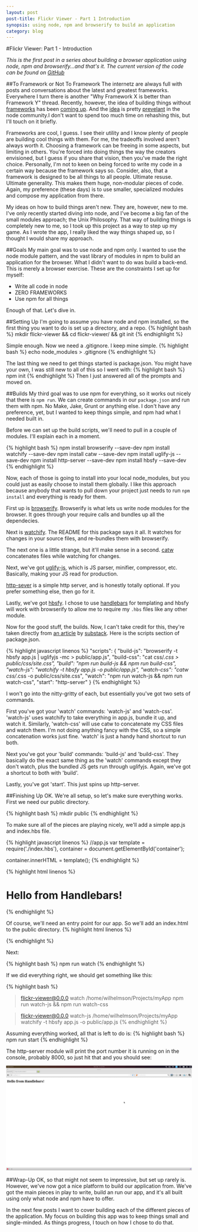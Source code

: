 ```yaml
---
layout: post
post-title: Flickr Viewer - Part 1 Introduction
synopsis: using node, npm and browserify to build an application
category: blog
---    
```


#Flickr Viewer: Part 1 - Introduction

_This is the first post in a series about building a browser application using node, npm and browserify...and that's it. The current version of the code can be found on [GitHub](http://github.com/wilhelmson/flickr-viewer)_

##To Framework or Not To Framework
The internetz are always full with posts and conversations about the latest and greatest frameworks. Everywhere I turn there is another "Why Framework X is better than Framework Y" thread. Recently, however, the idea of building things without [frameworks](http://blog.getify.com/silly-rabbit-frameworks-are-for-prototypes/) has been [coming up](http://codeofrob.com/entries/look-ma,-no-frameworks.html). And the [idea](http://dontkry.com/posts/code/using-npm-on-the-client-side.html) is pretty [prevelant](http://maxogden.com/node-packaged-modules.html) in the node community.I don't want to spend too much time on rehashing this, but I'll touch on it briefly.

Frameworks are cool, I guess. I see their utility and I know plenty of people are building cool things with them. For me, the tradeoffs involved aren't always worth it. Choosing a framework can be freeing in some aspects, but limiting in others. You're forced into doing things the way the creators envisioned, but I guess if you share that vision, then you've made the right choice. Personally, I'm not to keen on being forced to write my code in a certain way because the framework says so. Consider, also, that a framework is designed to be all things to all people. Ultimate resuse. Ultimate generality. This makes them huge, non-modular pieces of code. Again, my preference (these days) is to use smaller, specialized modules and compose my application from there.

My ideas on how to build things aren't new. They are, however, new to me. I've only recently started diving into node, and I've become a big fan of the small modules approach; the Unix Philosophy. That way of building things is completely new to me, so I took up this project as a way to step up my game. As I wrote the app, I really liked the way things shaped up, so I thought I would share my approach.

##Goals
My main goal was to use node and npm only. I wanted to use the node module pattern, and the vast library of modules in npm to build an application for the browser. What I didn't want to do was build a back-end. This is merely a browser exercise. These are the constraints I set up for myself:
	
- Write all code in node
- ZERO FRAMEWORKS
- Use npm for all things

Enough of that. Let's dive in.

##Setting Up
I'm going to assume you have node and npm installed, so the first thing you want to do is set up a directory, and a repo.
{% highlight bash %}
mkdir flickr-viewer && cd flickr-viewer/ && git init
{% endhighlight %}

Simple enough. Now we need a .gitignore. I keep mine simple.
{% highlight bash %}
echo node_modules > .gitignore
{% endhighlight %}

The last thing we need to get things started is package.json. You might have your own, I was still new to all of this so I went with:
{% highlight bash %}
npm init
{% endhighlight %}
Then I just answered all of the prompts and moved on.

##Builds
My third goal was to use npm for everything, so it works out nicely that there is <code>npm run</code>. We can create commands in our <code>package.json</code> and run them with npm. No Make, Jake, Grunt or anything else. I don't have any preference, yet, but I wanted to keep things simple, and npm had what I needed built in.

Before we can set up the build scripts, we'll need to pull in a couple of modules. I'll explain each in a moment.

{% highlight bash %}
npm install browserify --save-dev
npm install watchify --save-dev
npm install catw --save-dev
npm install uglify-js --save-dev
npm install http-server --save-dev
npm install hbsfy --save-dev
{% endhighlight %}

Now, each of those is going to install into your local node_modules, but you could just as easily choose to install them globally. I like this approach because anybody that wants to pull down your project just needs to run <code>npm install</code> and everything is ready for them.

First up is [browserify](https://npmjs.org/package/browserify). Browserify is what lets us write node modules for the browser. It goes through your require calls and bundles up all the dependecies. 

Next is [watchify](https://npmjs.org/package/watchify). The README for this package says it all. It watches for changes in your source files, and re-bundles them with browserify.

The next one is a little strange, but it'll make sense in a second. [catw](https://npmjs.org/package/catw) concatenates files while watching for changes.

Next, we've got [uglify-js](https://npmjs.org/package/uglify-js), which is JS parser, minifier, compressor, etc. Basically, making your JS read for production.

[http-sever](https://npmjs.org/package/http-server) is a simple http server, and is honestly totally optional. If you prefer something else, then go for it.

Lastly, we've got [hbsfy](https://npmjs.org/package/hbsfy). I chose to use [handlebars](http://handlebarsjs.com/) for templating and hbsfy will work with browserify to allow me to require my <code>.hbs</code> files like any other module.

Now for the good stuff, the builds. Now, I can't take credit for this, they're taken directly from [an article](http://substack.net/task_automation_with_npm_run) by [substack](https://npmjs.org/~substack). Here is the scripts section of package.json.

{% highlight javascript linenos %}
"scripts": {
    "build-js": "browserify -t hbsfy app.js | uglifyjs -mc > public/app.js",
    "build-css": "cat css/*.css > public/css/site.css",
    "build": "npm run build-js && npm run build-css",
    "watch-js": "watchify -t hbsfy app.js -o public/app.js",
    "watch-css": "catw css/*.css -o public/css/site.css",
    "watch": "npm run watch-js && npm run watch-css",
    "start": "http-server"
  }
{% endhighlight %}

I won't go into the nitty-gritty of each, but essentially you've got two sets of commands. 

First you've got your 'watch' commands: 'watch-js' and 'watch-css'. 'watch-js' uses watchify to take everything in app.js, bundle it up, and watch it. Similarly, 'watch-css' will use catw to concatenate my CSS files and watch them. I'm not doing anything fancy with the CSS, so a simple concatenation works just fine. 'watch' is just a handy hand shortcut to run both.

Next you've got your 'build' commands: 'build-js' and 'build-css'. They basically do the exact same thing as the 'watch' commands except they don't watch, plus the bundled JS gets run through uglifyjs. Again, we've got a shortcut to both with 'build'.

Lastly, you've got 'start'. This just spins up http-server.

##Finishing Up
OK. We're all setup, so let's make sure everything works. First we need our public directory.

{% highlight bash %}
mkdir public
{% endhighlight %}

To make sure all of the pieces are playing nicely, we'll add a simple app.js and index.hbs file.

{% highlight javascript linenos %}
//app.js
var template = require('./index.hbs'),
	container = document.getElementById('container');

container.innerHTML = template();
{% endhighlight %}

{% highlight html linenos %}
<!-- index.hbs -->
<h1>Hello from Handlebars!</h1>
{% endhighlight %}

Of course, we'll need an entry point for our app. So we'll add an index.html to the public directory.
{% highlight html linenos %}
<html>
	<body>
		<div id="container"></div>
	</body>
	<script src="app.js"></script>
</html>
{% endhighlight %}

Next:

{% highlight bash %}
npm run watch
{% endhighlight %}

If we did everything right, we should get something like this:

{% highlight bash %}
> flickr-viewer@0.0.0 watch /home/wilhelmson/Projects/myApp
> npm run watch-js && npm run watch-css


> flickr-viewer@0.0.0 watch-js /home/wilhelmson/Projects/myApp
> watchify -t hbsfy app.js -o public/app.js
{% endhighlight %}

Assuming everything worked, all that is left to do is:
{% highlight bash %}
npm run start
{% endhighlight %}

The http-server  module will print the port number it is running on in the console, probably 8000, so just hit that and you should see:
<p><img src="/images/flickr-viewer-intro.png"/></p>

##Wrap-Up
OK, so that might not seem to impressive, but set up rarely is. However, we've now got a nice platform to build our application from. We've got the main pieces in play to write, build an run our app, and it's all built using only what node and npm have to offer.

In the next few posts I want to cover building each of the different pieces of the application. My focus on building this app was to keep things small and single-minded. As things progress, I touch on how I chose to do that.